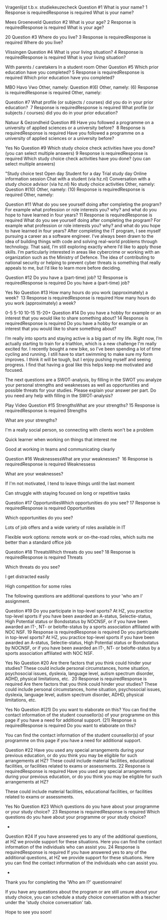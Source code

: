 Vragenlijst t.b.v. studiekeuzecheck
Question #1 What is your name?
1
Response is requiredResponse is required
What is your name?

Mees Groeneveld
Question #2 What is your age?
2
Response is requiredResponse is required
What is your age?

20
Question #3 Where do you live?
3
Response is requiredResponse is required
Where do you live?

Vlissingen
Question #4 What is your living situation?
4
Response is requiredResponse is required
What is your living situation?

 With parents / caretakers
 In a student room 
 Other 
Question #5 Which prior education have you completed?
5
Response is requiredResponse is required
Which prior education have you completed?

 MBO 
 Havo
 Vwo 
 Other, namely: 
Question #(6) Other, namely:
(6)
Response is requiredResponse is required
Other, namely:

 
Question #7 What profile (or subjects / courses) did you do in your prior education?&nbsp;
7
Response is requiredResponse is required
What profile (or subjects / courses) did you do in your prior education? 

Natuur & Gezondheid
Question #8 Have you followed a programme on a university of applied sciences or a university before?&nbsp;
8
Response is requiredResponse is required
Have you followed a programme on a university of applied sciences or a university before? 

 Yes 
 No
Question #9 Which study choice check activities have you done? (you can select multiple answers)
9
Response is requiredResponse is required
Which study choice check activities have you done? (you can select multiple answers)



 "Study choice test
 Open day
 Student for a day
 Trial study day
 Online information session
 Chat with a student (via hz.nl)
 Conversation with a study choice advisor (via hz.nl)
 No study choice activities
 Other, namely:
Question #(10) Other, namely:
(10)
Response is requiredResponse is required
Other, namely:

 
Question #11 What do you see yourself doing after completing the program? For example what profession or role interests you? why? and what do you hope to have learned in four years?
11
Response is requiredResponse is required
What do you see yourself doing after completing the program? For example what profession or role interests you? why? and what do you hope to have learned in four years?
After completing the IT program, I see myself pursuing a career as a software engineer. I’ve always been drawn to the idea of building things with code and solving real-world problems through technology. That said, I’m still exploring exactly where I’d like to apply those skills. I’m particularly interested in areas like cybercrime or working with an organization such as the Ministry of Defence. The idea of contributing to national security or helping to prevent cyber threats is something that really appeals to me, but I’d like to learn more before deciding.

Question #12 Do you have a (part-time) job?
12
Response is requiredResponse is required
Do you have a (part-time) job?

 Yes
 No 
Question #13 How many hours do you work (approximately) a week?&nbsp;
13
Response is requiredResponse is required
How many hours do you work (approximately) a week? 

 0-5 
 5-10 
 10-15 
 15-20+
Question #14 Do you have a hobby for example or an interest that you would like to share something about?
14
Response is requiredResponse is required
Do you have a hobby for example or an interest that you would like to share something about?

I’m really into sports and staying active is a big part of my life. Right now, I’m actually starting to train for a triathlon, which is a new challenge I'm really excited for. I recently bought a new bike, so I’ve been spending a lot of time cycling and running. I still have to start swimming to make sure my form improves. I think it will be tough, but I enjoy pushing myself and seeing progress. I find that having a goal like this helps keep me motivated and focused.


The next questions are a SWOT-analysis, by filling in the SWOT you analyze your personal strengths and weaknesses as well as opportunities and possible threats for your studies. Please explain your answer per part. Do you need any help with filling in the SWOT-analysis?

Play Video
Question #15 StrengthsWhat are your strengths?
15
Response is requiredResponse is required
Strengths

What are your strengths?

I'm a really social person, so connecting with clients won't be a problem

Quick learner when working on things that interest me

Good at working in teams and communicating clearly

Question #16 WeaknessessWhat are your weaknesses?&nbsp;
16
Response is requiredResponse is required
Weaknessess

What are your weaknesses? 

If I'm not motivated, I tend to leave things until the last moment

Can struggle with staying focused on long or repetitive tasks

Question #17 OpportunitiesWhich opportunities do you see?
17
Response is requiredResponse is required
Opportunities

Which opportunities do you see?

Lots of job offers and a wide variety of roles available in IT

Flexible work options: remote work or on-the-road roles, which suits me better than a standard office job

Question #18 ThreatsWhich threats do you see?
18
Response is requiredResponse is required
Threats

Which threats do you see?

I get distracted easily

High competition for some roles


The following questions are additional questions to your 'who am I' assignment.

Question #19 Do you participate in top-level sports?&nbsp;At HZ, you practice top-level sports if you have been awarded an A-status, Selectie-status, High Potential status or Bondsstatus by NOCNSF, or if you have been awarded an IT-, NT- or belofte-status by a sports association affiliated with NOC&nbsp;NSF.
19
Response is requiredResponse is required
Do you participate in top-level sports? 
At HZ, you practice top-level sports if you have been awarded an A-status, Selectie-status, High Potential status or Bondsstatus by NOCNSF, or if you have been awarded an IT-, NT- or belofte-status by a sports association affiliated with NOC NSF.

 Yes  No
Question #20 Are there factors that you think could hinder your studies? These could include personal circumstances, home situation, psychosocial issues, dyslexia, language level, autism spectrum disorder, ADHD, physical limitations, etc.&nbsp;
20
Response is requiredResponse is required
Are there factors that you think could hinder your studies? These could include personal circumstances, home situation, psychosocial issues, dyslexia, language level, autism spectrum disorder, ADHD, physical limitations, etc. 

 Yes  No
Question #(21) Do you want to elaborate on this?  You can find the contact information of the student counsellor(s) of your programme on this page if you have a need for additional support. 
(21)
Response is requiredResponse is required
Do you want to elaborate on this? 

You can find the contact information of the student counsellor(s) of your programme on this page if you have a need for additional support. 

 
Question #22 Have you used any special arrangements during your previous education, or do you think you may be eligible for such arrangements at HZ?&nbsp;These could include material facilities, educational facilities, or facilities related to exams or assessments.
22
Response is requiredResponse is required
Have you used any special arrangements during your previous education, or do you think you may be eligible for such arrangements at HZ? 

These could include material facilities, educational facilities, or facilities related to exams or assessments.

 Yes  No
Question #23 Which questions do you have about your programme or your study choice?&nbsp;
23
Response is requiredResponse is required
Which questions do you have about your programme or your study choice? 

-

Question #24 If you have answered yes to any of the additional questions, at HZ we provide support for these situations. Here you can find the contact information of the individuals who can assist you.
24
Response is requiredResponse is required
If you have answered yes to any of the additional questions, at HZ we provide support for these situations. Here you can find the contact information of the individuals who can assist you.

-

Thank you for completing the 'Who am I?' questionnaire!

If you have any questions about the program or are still unsure about your study choice, you can schedule a study choice conversation with a teacher under the 'study choice conversation' tab.

Hope to see you soon!



